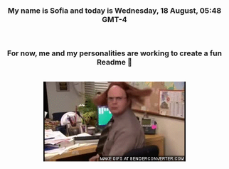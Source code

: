 


<div align="center">
<h3 >My name is Sofia and today is Wednesday, 18 August, 05:48 GMT-4</h3><br>
<h3 >For now, me and my personalities are working to create a fun Readme 👋
</h3><br>
<img src='img/dwight.gif' alt='working...'/>
</div>
